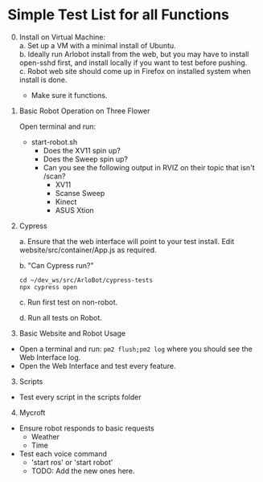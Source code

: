 # Simple Test List for all Functions

0. Install on Virtual Machine:   
    a. Set up a VM with a minimal install of Ubuntu.  
    b. Ideally run Arlobot install from the web, but you may have to install open-sshd first, and install locally if you want to test before pushing.  
    c. Robot web site should come up in Firefox on installed system when install is done.
     - Make sure it functions.
     
1. Basic Robot Operation on Three Flower

    Open terminal and run:
    - start-robot.sh
        - Does the XV11 spin up?
        - Does the Sweep spin up?
        - Can you see the following output in RVIZ on their topic that isn't /scan?
            - XV11
            - Scanse Sweep
            - Kinect
            - ASUS Xtion

1. Cypress

    a. Ensure that the web interface will point to your test install.
        Edit website/src/container/App.js as required.

    b. "Can Cypress run?"

    ```shell script
    cd ~/dev_ws/src/ArloBot/cypress-tests
    npx cypress open
    ```  

    c. Run first test on non-robot.

    d. Run all tests on Robot.

2. Basic Website and Robot Usage

 - Open a terminal and run: `pm2 flush;pm2 log` where you should see the Web Interface log.
 - Open the Web Interface and test every feature.
 
3. Scripts

 - Test every script in the scripts folder
 
4. Mycroft

 - Ensure robot responds to basic requests
    - Weather
    - Time
 - Test each voice command
    - 'start ros' or 'start robot'
    - TODO: Add the new ones here.
